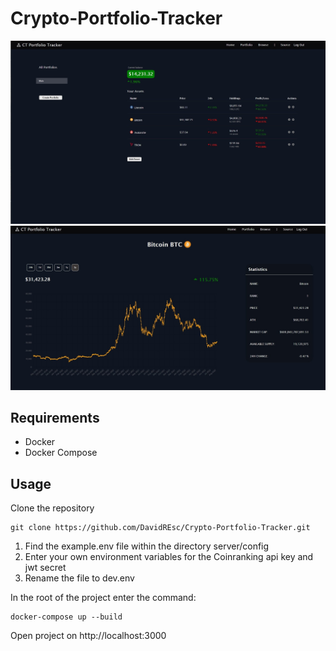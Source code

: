 # Crypto-Portfolio-Tracker
![Sample App Image](./imgs/Demo.jpg)
![Sample App Image 2](./imgs/Demo2.jpg)

## Requirements

- Docker
- Docker Compose

## Usage

Clone the repository

```
git clone https://github.com/DavidREsc/Crypto-Portfolio-Tracker.git
```

1. Find the example.env file within the directory server/config
2. Enter your own environment variables for the Coinranking api key and jwt secret
3. Rename the file to dev.env

In the root of the project enter the command:

```
docker-compose up --build
```

Open project on http://localhost:3000

